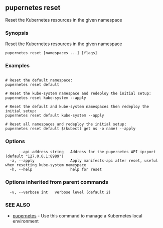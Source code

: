 ## pupernetes reset

Reset the Kubernetes resources in the given namespace

### Synopsis

Reset the Kubernetes resources in the given namespace

```
pupernetes reset [namespaces ...] [flags]
```

### Examples

```

# Reset the default namespace:
pupernetes reset default

# Reset the kube-system namespace and redeploy the initial setup:
pupernetes reset kube-system --apply

# Reset the default and kube-system namespaces then redeploy the initial setup:
pupernetes reset default kube-system --apply

# Reset all namespaces and redeploy the initial setup:
pupernetes reset default $(kubectl get ns -o name) --apply

```

### Options

```
      --api-address string   Address for the pupernetes API ip:port (default "127.0.0.1:8989")
  -a, --apply                Apply manifests-api after reset, useful when resetting kube-system namespace
  -h, --help                 help for reset
```

### Options inherited from parent commands

```
  -v, --verbose int   verbose level (default 2)
```

### SEE ALSO

* [pupernetes](pupernetes.md)	 - Use this command to manage a Kubernetes local environment

